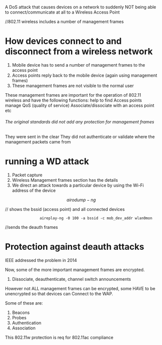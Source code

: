 A DoS attack that causes devices on a network to  suddenly NOT  being able to connect/communicate at all to a Wireless Access Point


//802.11 wireless includes a number of management frames
# How devices connect to and disconnect from a wireless network

1. Mobile device has to send a number of management frames to the access point
2. Access points reply back to the mobile device (again using management frames)
3. These management frames are not visible to the normal user

These management frames are important for the operation of 802.11 wireless and have the following functions:
help to find Access points
manage QoS (quality of service)
Associate/dissociate with an access point etc

###### The original standards did not add any protection for management frames
They were sent in the clear 
They did not authenticate or validate where the management packets came from

# running a WD attack

1. Packet capture
2. Wireless Management frames section has the details
3. We direct an attack towards a particular device by using the Wi-Fi address of the device

$$airodump-ng$$

// shows the bssid (access point) and all connected devices

					aireplay-ng -0 100 -a bssid -c mob_dev_addr wlan0mon
//sends the deauth frames

# Protection against deauth attacks

IEEE addressed the problem in 2014

Now, some of the more important management frames are encrypted.

1. Dissociate, deauthenticate, channel switch announcements


However not ALL management frames can be encrypted, some HAVE to be unencrypted so that devices can Connect to the WAP.

Some of these are:
1. Beacons
2. Probes
3. Authentication
4. Association


This 802.11w protection is req for 802.11ac compliance

